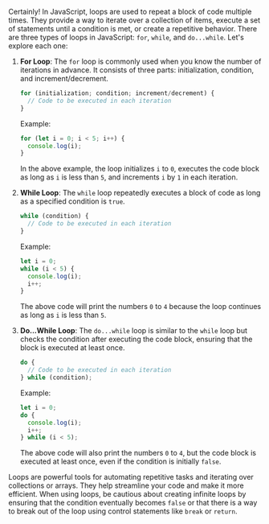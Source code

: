 Certainly! In JavaScript, loops are used to repeat a block of code multiple times. They provide a way to iterate over a collection of items, execute a set of statements until a condition is met, or create a repetitive behavior. There are three types of loops in JavaScript: `for`, `while`, and `do...while`. Let's explore each one:

1. **For Loop**: The `for` loop is commonly used when you know the number of iterations in advance. It consists of three parts: initialization, condition, and increment/decrement.

   ```javascript
   for (initialization; condition; increment/decrement) {
     // Code to be executed in each iteration
   }
   ```

   Example:

   ```javascript
   for (let i = 0; i < 5; i++) {
     console.log(i);
   }
   ```

   In the above example, the loop initializes `i` to `0`, executes the code block as long as `i` is less than `5`, and increments `i` by `1` in each iteration.

2. **While Loop**: The `while` loop repeatedly executes a block of code as long as a specified condition is `true`.

   ```javascript
   while (condition) {
     // Code to be executed in each iteration
   }
   ```

   Example:

   ```javascript
   let i = 0;
   while (i < 5) {
     console.log(i);
     i++;
   }
   ```

   The above code will print the numbers `0` to `4` because the loop continues as long as `i` is less than `5`.

3. **Do...While Loop**: The `do...while` loop is similar to the `while` loop but checks the condition after executing the code block, ensuring that the block is executed at least once.

   ```javascript
   do {
     // Code to be executed in each iteration
   } while (condition);
   ```

   Example:

   ```javascript
   let i = 0;
   do {
     console.log(i);
     i++;
   } while (i < 5);
   ```

   The above code will also print the numbers `0` to `4`, but the code block is executed at least once, even if the condition is initially `false`.

Loops are powerful tools for automating repetitive tasks and iterating over collections or arrays. They help streamline your code and make it more efficient. When using loops, be cautious about creating infinite loops by ensuring that the condition eventually becomes `false` or that there is a way to break out of the loop using control statements like `break` or `return`.